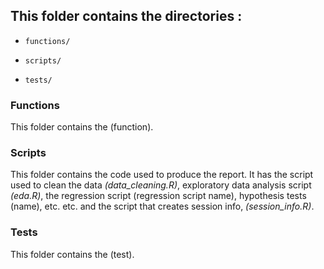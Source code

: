 ## This folder contains the directories :

* `functions/`
 		
* `scripts/`
* `tests/`


### Functions
This folder contains the (function).

### Scripts
This folder contains the code used to produce the report. It has the script used to clean the data *(data_cleaning.R)*, exploratory data analysis script *(eda.R)*, the regression script (regression script name), hypothesis tests (name), etc. etc. and the script that creates session info, *(session_info.R)*.

### Tests
This folder contains the (test).